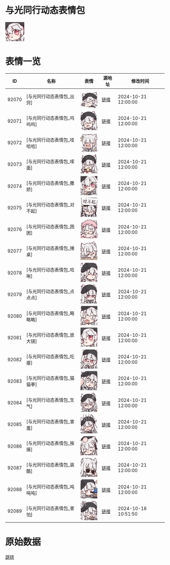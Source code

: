 # 与光同行动态表情包

<img src="./cover.png" height="60" alt="cover" />

# 表情一览

|ID|名称|表情|源地址|修改时间|
|----|----|----|----|----|
|92070|[与光同行动态表情包_出窍]|<img src="./pic/092070_%5B与光同行动态表情包_出窍%5D.gif" height="60" alt="出窍"/>|[链接](https://i0.hdslb.com/bfs/garb/569302ccfe02f2ce52069f8ede03ddedfd2c1127.gif)|2024-10-21 12:00:00|
|92071|[与光同行动态表情包_呜呜呜]|<img src="./pic/092071_%5B与光同行动态表情包_呜呜呜%5D.gif" height="60" alt="呜呜呜"/>|[链接](https://i0.hdslb.com/bfs/garb/0a0e5d17f869625d4e9909c205f00a80de7f9328.gif)|2024-10-21 12:00:00|
|92072|[与光同行动态表情包_哇哈哈]|<img src="./pic/092072_%5B与光同行动态表情包_哇哈哈%5D.gif" height="60" alt="哇哈哈"/>|[链接](https://i0.hdslb.com/bfs/garb/61cef0c928e31a2748c8e2e11b23528ebe7a0226.gif)|2024-10-21 12:00:00|
|92073|[与光同行动态表情包_嗦面]|<img src="./pic/092073_%5B与光同行动态表情包_嗦面%5D.gif" height="60" alt="嗦面"/>|[链接](https://i0.hdslb.com/bfs/garb/13757896726874fd8c9923d0875311e17ef828c5.gif)|2024-10-21 12:00:00|
|92074|[与光同行动态表情包_撒娇]|<img src="./pic/092074_%5B与光同行动态表情包_撒娇%5D.gif" height="60" alt="撒娇"/>|[链接](https://i0.hdslb.com/bfs/garb/2a2def4e0dd7ec1cee64f1b03cf795d08b1f702d.gif)|2024-10-21 12:00:00|
|92075|[与光同行动态表情包_对不起]|<img src="./pic/092075_%5B与光同行动态表情包_对不起%5D.gif" height="60" alt="对不起"/>|[链接](https://i0.hdslb.com/bfs/garb/e4d0df42ac603b9da00aa68ec3025e04fedaff6b.gif)|2024-10-21 12:00:00|
|92076|[与光同行动态表情包_困困]|<img src="./pic/092076_%5B与光同行动态表情包_困困%5D.gif" height="60" alt="困困"/>|[链接](https://i0.hdslb.com/bfs/garb/2382c7c91b924a54eb400fe63cb88bb52a4cd1d4.gif)|2024-10-21 12:00:00|
|92077|[与光同行动态表情包_捶桌]|<img src="./pic/092077_%5B与光同行动态表情包_捶桌%5D.gif" height="60" alt="捶桌"/>|[链接](https://i0.hdslb.com/bfs/garb/37ae416caa612b8b60d1eeeda74bea1cca73b5f5.gif)|2024-10-21 12:00:00|
|92078|[与光同行动态表情包_哈啾]|<img src="./pic/092078_%5B与光同行动态表情包_哈啾%5D.gif" height="60" alt="哈啾"/>|[链接](https://i0.hdslb.com/bfs/garb/0c6188e44c2bfe22dbf23e9d49e56795debe1594.gif)|2024-10-21 12:00:00|
|92079|[与光同行动态表情包_点点点]|<img src="./pic/092079_%5B与光同行动态表情包_点点点%5D.gif" height="60" alt="点点点"/>|[链接](https://i0.hdslb.com/bfs/garb/5e45fa89b56774750e71ccbd4d2a0cd4de495333.gif)|2024-10-21 12:00:00|
|92080|[与光同行动态表情包_略略略]|<img src="./pic/092080_%5B与光同行动态表情包_略略略%5D.gif" height="60" alt="略略略"/>|[链接](https://i0.hdslb.com/bfs/garb/74a1a0a3d10a3d77b0df1094f06e9dfdbeb902c0.gif)|2024-10-21 12:00:00|
|92081|[与光同行动态表情包_放大镜]|<img src="./pic/092081_%5B与光同行动态表情包_放大镜%5D.gif" height="60" alt="放大镜"/>|[链接](https://i0.hdslb.com/bfs/garb/2208a1202521cac31f4a07d46348ed03939c6afd.gif)|2024-10-21 12:00:00|
|92082|[与光同行动态表情包_吃瘪]|<img src="./pic/092082_%5B与光同行动态表情包_吃瘪%5D.gif" height="60" alt="吃瘪"/>|[链接](https://i0.hdslb.com/bfs/garb/abbc3394ebec7380e92383d37cc72e1ece7a19af.gif)|2024-10-21 12:00:00|
|92083|[与光同行动态表情包_猫猫拳]|<img src="./pic/092083_%5B与光同行动态表情包_猫猫拳%5D.gif" height="60" alt="猫猫拳"/>|[链接](https://i0.hdslb.com/bfs/garb/5ffea2dab75314dfd01924f227764bec2422ce14.gif)|2024-10-21 12:00:00|
|92084|[与光同行动态表情包_生气]|<img src="./pic/092084_%5B与光同行动态表情包_生气%5D.gif" height="60" alt="生气"/>|[链接](https://i0.hdslb.com/bfs/garb/4f62a0651b5b88940a49e71520ce67678e990763.gif)|2024-10-21 12:00:00|
|92085|[与光同行动态表情包_害羞]|<img src="./pic/092085_%5B与光同行动态表情包_害羞%5D.gif" height="60" alt="害羞"/>|[链接](https://i0.hdslb.com/bfs/garb/583f45fc0f2d0a21fac44269d6fb9801ac790f74.gif)|2024-10-21 12:00:00|
|92086|[与光同行动态表情包_挨揍]|<img src="./pic/092086_%5B与光同行动态表情包_挨揍%5D.gif" height="60" alt="挨揍"/>|[链接](https://i0.hdslb.com/bfs/garb/1951743e1a6ac625dd462efdbe6020e4273c6c8c.gif)|2024-10-21 12:00:00|
|92087|[与光同行动态表情包_装酷]|<img src="./pic/092087_%5B与光同行动态表情包_装酷%5D.gif" height="60" alt="装酷"/>|[链接](https://i0.hdslb.com/bfs/garb/cdee146515c36282b160df0bf350e23efdf3125d.gif)|2024-10-21 12:00:00|
|92088|[与光同行动态表情包_吨吨吨]|<img src="./pic/092088_%5B与光同行动态表情包_吨吨吨%5D.gif" height="60" alt="吨吨吨"/>|[链接](https://i0.hdslb.com/bfs/garb/26293f1aebbead32ff34aad6c43a2340c164521c.gif)|2024-10-21 12:00:00|
|92089|[与光同行动态表情包_害怕]|<img src="./pic/092089_%5B与光同行动态表情包_害怕%5D.gif" height="60" alt="害怕"/>|[链接](https://i0.hdslb.com/bfs/garb/834207145f2f13147ac3316709bfecb14644b10a.gif)|2024-10-18 10:51:50|

# 原始数据

[跳转](./raw.json)

